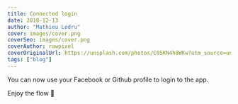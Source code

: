 ```yaml
---
title: Connected login
date: 2018-12-13
author: "Mathieu Ledru"
cover: images/cover.png
coverSeo: images/cover.png
coverAuthor: rawpixel
coverOriginalUrl: https://unsplash.com/photos/C05KN4h8WKw?utm_source=unsplash&utm_medium=referral&utm_content=creditCopyText
tags: ["blog"]
---
```


You can now use your Facebook or Github profile to login to the app.

Enjoy the flow 🎉
